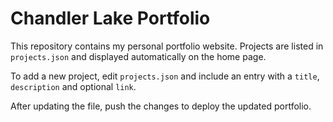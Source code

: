 # Chandler Lake Portfolio

This repository contains my personal portfolio website. Projects are listed in `projects.json` and displayed automatically on the home page.

To add a new project, edit `projects.json` and include an entry with a `title`, `description` and optional `link`.

After updating the file, push the changes to deploy the updated portfolio.
